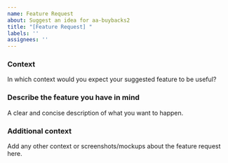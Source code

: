 ```yaml
---
name: Feature Request
about: Suggest an idea for aa-buybacks2
title: "[Feature Request] "
labels: ''
assignees: ''
---
```


### Context

In which context would you expect your suggested feature to be useful?


### Describe the feature you have in mind

A clear and concise description of what you want to happen.


### Additional context

Add any other context or screenshots/mockups about the feature request here.
